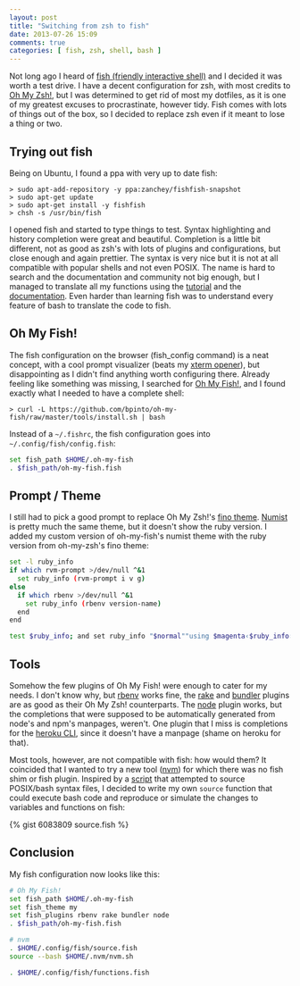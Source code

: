 ```yaml
---
layout: post
title: "Switching from zsh to fish"
date: 2013-07-26 15:09
comments: true
categories: [ fish, zsh, shell, bash ]
---
```



Not long ago I heard of [fish (friendly interactive shell)](http://fishshell.com) and I decided it was worth a test drive. I have a decent configuration for zsh, with most credits to [Oh My Zsh!](https://github.com/robbyrussell/oh-my-zsh), but I was determined to get rid of most my dotfiles, as it is one of my greatest excuses to procrastinate, however tidy. Fish comes with lots of things out of the box, so I decided to replace zsh even if it meant to lose a thing or two.

<!--more-->

## Trying out fish

Being on Ubuntu, I found a ppa with very up to date fish:

``` console
> sudo apt-add-repository -y ppa:zanchey/fishfish-snapshot
> sudo apt-get update
> sudo apt-get install -y fishfish
> chsh -s /usr/bin/fish
```

I opened fish and started to type things to test. Syntax highlighting and history completion were great and beautiful. Completion is a little bit different, not as good as zsh's with lots of plugins and configurations, but close enough and again prettier. The syntax is very nice but it is not at all compatible with popular shells and not even POSIX. The name is hard to search and the documentation and community not big enough, but I managed to translate all my functions using the [tutorial](http://fishshell.com/tutorial.html) and the [documentation](http://fishshell.com/docs/current/index.html). Even harder than learning fish was to understand every feature of bash to translate the code to fish.

## Oh My Fish!

The fish configuration on the browser (fish_config command) is a neat concept, with a cool prompt visualizer (beats my [xterm opener](https://gist.github.com/mmacedo/4047615)), but disappointing as I didn't find anything worth configuring there. Already feeling like something was missing, I searched for [Oh My Fish!](https://github.com/bpinto/oh-my-fish), and I found exactly what I needed to have a complete shell:

``` console
> curl -L https://github.com/bpinto/oh-my-fish/raw/master/tools/install.sh | bash
```

Instead of a `~/.fishrc`, the fish configuration goes into `~/.config/fish/config.fish`:

``` sh
set fish_path $HOME/.oh-my-fish
. $fish_path/oh-my-fish.fish
```

## Prompt / Theme

I still had to pick a good prompt to replace Oh My Zsh!'s [fino theme](http://www.maxmasnick.com/2012/09/02/zsh/). [Numist](https://github.com/bpinto/oh-my-fish/pull/27) is pretty much the same theme, but it doesn't show the ruby version. I added my custom version of oh-my-fish's numist theme with the ruby version from oh-my-zsh's fino theme:

``` sh
set -l ruby_info
if which rvm-prompt >/dev/null ^&1
  set ruby_info (rvm-prompt i v g)
else
  if which rbenv >/dev/null ^&1
    set ruby_info (rbenv version-name)
  end
end

test $ruby_info; and set ruby_info "$normal""using $magenta‹$ruby_info›"
```

## Tools

Somehow the few plugins of Oh My Fish! were enough to cater for my needs. I don't know why, but [rbenv](https://github.com/sstephenson/rbenv) works fine, the [rake](https://github.com/bpinto/oh-my-fish/tree/master/plugins/rake) and [bundler](https://github.com/bpinto/oh-my-fish/tree/master/plugins/bundler) plugins are as good as their Oh My Zsh! counterparts. The [node](https://github.com/bpinto/oh-my-fish/tree/master/plugins/node) plugin works, but the completions that were supposed to be automatically generated from node's and npm's manpages, weren't. One plugin that I miss is completions for the [heroku CLI](https://github.com/heroku/heroku), since it doesn't have a manpage (shame on heroku for that).

Most tools, however, are not compatible with fish: how would them? It coincided that I wanted to try a new tool ([nvm](https://github.com/creationix/nvm)) for which there was no fish shim or fish plugin. Inspired by a [script](https://github.com/fish-shell/fish-shell/issues/522#issuecomment-12485379) that attempted to source POSIX/bash syntax files, I decided to write my own `source` function that could execute bash code and reproduce or simulate the changes to variables and functions on fish:

{% gist 6083809 source.fish %}

## Conclusion

My fish configuration now looks like this:

``` sh
# Oh My Fish!
set fish_path $HOME/.oh-my-fish
set fish_theme my
set fish_plugins rbenv rake bundler node
. $fish_path/oh-my-fish.fish

# nvm
. $HOME/.config/fish/source.fish
source --bash $HOME/.nvm/nvm.sh

. $HOME/.config/fish/functions.fish
```
